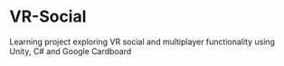 # VR-Social
Learning project exploring VR social and multiplayer functionality using Unity, C# and Google Cardboard
